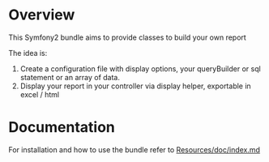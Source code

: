 Overview
========

This Symfony2 bundle aims to provide classes to build your own report

The idea is:

1. Create a configuration file with display options, your queryBuilder or sql statement or an array of data.
2. Display your report in your controller via display helper, exportable in excel / html

Documentation
=============

For installation and how to use the bundle refer to [Resources/doc/index.md](https://github.com/Earls/RhinoReportBundle/blob/master/Resources/doc/index.md)
